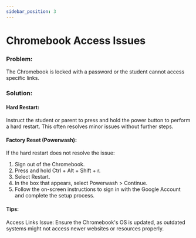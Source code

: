 ```yaml
---
sidebar_position: 3
---
```


# Chromebook Access Issues

### Problem:
The Chromebook is locked with a password or the student cannot access specific links.

### Solution:
#### Hard Restart:
Instruct the student or parent to press and hold the power button to perform a hard restart. This often resolves minor issues without further steps.

#### Factory Reset (Powerwash):
If the hard restart does not resolve the issue:
1. Sign out of the Chromebook.
2. Press and hold Ctrl + Alt + Shift + r.
3. Select Restart.
4. In the box that appears, select Powerwash > Continue.
5. Follow the on-screen instructions to sign in with the Google Account and complete the setup process.

#### Tips:
Access Links Issue: Ensure the Chromebook's OS is updated, as outdated systems might not access newer websites or resources properly.